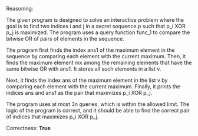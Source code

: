 Reasoning: 

The given program is designed to solve an interactive problem where the goal is to find two indices i and j in a secret sequence p such that p_i XOR p_j is maximized. The program uses a query function func_1 to compare the bitwise OR of pairs of elements in the sequence.

The program first finds the index ans1 of the maximum element in the sequence by comparing each element with the current maximum. Then, it finds the maximum element mx among the remaining elements that have the same bitwise OR with ans1. It stores all such elements in a list v.

Next, it finds the index ans of the maximum element in the list v by comparing each element with the current maximum. Finally, it prints the indices ans and ans1 as the pair that maximizes p_i XOR p_j.

The program uses at most 3n queries, which is within the allowed limit. The logic of the program is correct, and it should be able to find the correct pair of indices that maximizes p_i XOR p_j.

Correctness: **True**